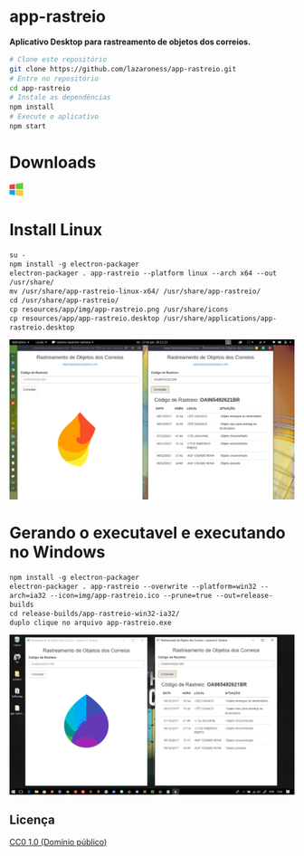 # app-rastreio

**Aplicativo Desktop para rastreamento de objetos dos correios.**

```bash
# Clone este repositório
git clone https://github.com/lazaroness/app-rastreio.git
# Entre no repositório
cd app-rastreio
# Instale as dependências
npm install
# Execute o aplicativo
npm start
```

# Downloads

[![Windows](./img/windows.png)](https://github.com/lazaroness/app-rastreio/raw/master/dist/setup-app-rastreio.exe)









# Install Linux

```
su -
npm install -g electron-packager
electron-packager . app-rastreio --platform linux --arch x64 --out /usr/share/
mv /usr/share/app-rastreio-linux-x64/ /usr/share/app-rastreio/
cd /usr/share/app-rastreio/
cp resources/app/img/app-rastreio.png /usr/share/icons
cp resources/app/app-rastreio.desktop /usr/share/applications/app-rastreio.desktop
```

[![Executando a aplicação no Kali Linux](./img/app-linux.png)](https://youtu.be/NZFvL4svFi0)

# Gerando o executavel e executando no Windows

```
npm install -g electron-packager
electron-packager . app-rastreio --overwrite --platform=win32 --arch=ia32 --icon=img/app-rastreio.ico --prune=true --out=release-builds
cd release-builds/app-rastreio-win32-ia32/
duplo clique no arquivo app-rastreio.exe
```

[![Executando a aplicação no Windows 10](./img/app-win.png)](https://youtu.be/NZFvL4svFi0)

## Licença

[CC0 1.0 (Domínio público)](LICENSE.md)
